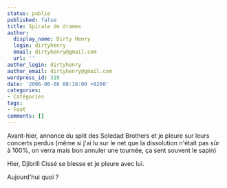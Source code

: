 ```yaml
---
status: publie
published: false
title: Spirale de drames
author:
  display_name: Dirty Henry
  login: dirtyhenry
  email: dirtyhenry@gmail.com
  url: ''
author_login: dirtyhenry
author_email: dirtyhenry@gmail.com
wordpress_id: 319
date: '2006-06-08 08:18:00 +0200'
categories:
- Catégories
tags:
- Foot
comments: []
---
```

Avant-hier, annonce du split des Soledad Brothers et je pleure sur leurs concerts perdus (même si j'ai lu sur le net que la dissolution n'était pas sûr à 100%, on verra mais bon annuler une tournée, ça sent souvent le sapin)

Hier, Djibrill Cissé se blesse et je pleure avec lui.

Aujourd'hui quoi ?
